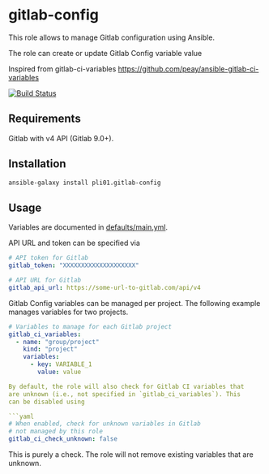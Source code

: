 gitlab-config
===================

This role allows to manage Gitlab configuration using Ansible.

The role can create or update Gitlab Config variable value

Inspired from gitlab-ci-variables https://github.com/peay/ansible-gitlab-ci-variables

[![Build Status](https://travis-ci.org/pli01/ansible-gitlab-config.svg?branch=master)](https://travis-ci.org/pli01/ansible-gitlab-config)

Requirements
------------

Gitlab with v4 API (Gitlab 9.0+).

Installation
-------------

```sh
ansible-galaxy install pli01.gitlab-config
```

Usage
-----

Variables are documented in [defaults/main.yml](defaults/main.yml).

API URL and token can be specified via
```yaml
# API token for Gitlab
gitlab_token: "XXXXXXXXXXXXXXXXXXXX"

# API URL for Gitlab
gitlab_api_url: https://some-url-to-gitlab.com/api/v4
```

Gitlab Config variables can be managed per project. The following example
manages variables for two projects.

```yaml
# Variables to manage for each Gitlab project
gitlab_ci_variables:
  - name: "group/project"
    kind: "project"
    variables:
      - key: VARIABLE_1
        value: value

By default, the role will also check for Gitlab CI variables that
are unknown (i.e., not specified in `gitlab_ci_variables`). This
can be disabled using

```yaml
# When enabled, check for unknown variables in Gitlab
# not managed by this role
gitlab_ci_check_unknown: false
```

This is purely a check. The role will not remove existing variables
that are unknown.
